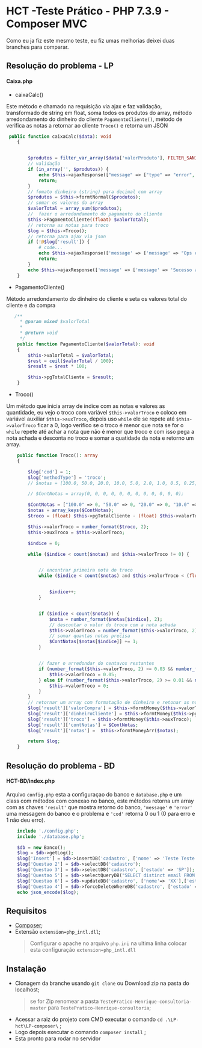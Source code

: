 # HCT -Teste Prático - PHP 7.3.9 - Composer MVC

Como eu ja fiz este mesmo teste, eu fiz umas melhorias deixei duas branches para comparar.

## Resolução do problema - LP

#### Caixa.php

- caixaCalc()

Este método e chamado na requisição via ajax e faz validação, transformado de string em float, soma todos os produtos do array, método arredondamento do dinheiro do cliente `PagamentoCliente()`, método de verifica as notas a retornar ao cliente `Troco()` e retorna um JSON

```php
 public function caixaCalc($data): void
    {


        $produtos = filter_var_array($data['valorProduto'], FILTER_SANITIZE_STRIPPED);
        // validação
        if (in_array('', $produtos)) {
            echo $this->ajaxResponse(["message" => ["type" => "error", "message" => "Preeancha todos os campos para fazer calculo dos produtos"]]);
            return;
        }
        // fomato dinheiro (string) para decimal com array
        $produtos = $this->formtNormal($produtos);
        // somar os valores do array
        $valorTotal = array_sum($produtos);
        //  fazer o arredondamento do pagamento do cliente
        $this->PagamentoCliente((float) $valorTotal);
        // retorna as notas para troco
        $log = $this->Troco();
        // retorna para ajax via json
        if (!@$log['result']) {
            # code...
            echo $this->ajaxResponse(['message' => ['message' => "Ops erro interno ", 'type' => 'error']], 500);
            return;
        }
        echo $this->ajaxResponse(['message' => ['message' => 'Sucesso ao calcular o troco', 'type' => 'success'], 'result' => $log['result'], 'methodType' => $log['methodType'], 'cod' => $log['cod']]);
    }
```

- PagamentoCliente()

Método arredondamento do dinheiro do cliente e seta os valores total do cliente e da compra

```php
   /**
     * @param mixed $valorTotal
     *
     * @return void
     */
    public function PagamentoCliente($valorTotal): void
    {
        $this->valorTotal = $valorTotal;
        $rest = ceil($valorTotal / 100);
        $result = $rest * 100;

        $this->pgTotalCliente = $result;
    }
```

- Troco()

Um método que inicia array de indice com as notas e valores as quantidade, eu vejo o troco com variável `$this->valorTroco` e coloco em variável auxiliar `$this->auxTroco`, depois uso `while` ele se repete até `$this->valorTroco` ficar a 0, logo verifico se o troco é menor que nota se for o `while` repete até achar a nota que não é menor que troco e com isso pega a nota achada e desconta no troco e somar a quatidade da nota e retorno um array.

```php
    public function Troco(): array
    {

        $log['cod'] = 1;
        $log['methodType'] = 'troco';
        // $notas = [100.0, 50.0, 20.0, 10.0, 5.0, 2.0, 1.0, 0.5, 0.25, 0.10, 0.05];

        // $ContNotas = array(0, 0, 0, 0, 0, 0, 0, 0, 0, 0, 0, 0);

        $ContNotas = ["100.0" => 0, "50.0" => 0, "20.0" => 0, "10.0" => 0, "5.0" => 0, "2.0" => 0, "1.0" => 0, "0.50" => 0, "0.25" => 0, "0.10" => 0, "0.05" => 0];
        $notas = array_keys($ContNotas);
        $troco = (float) $this->pgTotalCliente - (float) $this->valorTotal;

        $this->valorTroco = number_format($troco, 2);
        $this->auxTroco = $this->valorTroco;

        $indice = 0;

        while ($indice < count($notas) and $this->valorTroco != 0) {


            // encontrar primeira nota do troco
            while ($indice < count($notas) and $this->valorTroco < (float) $notas[$indice]) {


                $indice++;
            }


            if ($indice < count($notas)) {
                $nota = number_format($notas[$indice], 2);
                // descontar o valor do troco com a nota achada
                $this->valorTroco = number_format($this->valorTroco, 2) - $nota;
                // somar quantas notas precisa
                $ContNotas[$notas[$indice]] += 1;
            }


            // fazer o arredondar do centavos restantes
            if (number_format($this->valorTroco, 2) >= 0.03 && number_format($this->valorTroco, 2) < 0.05) {
                $this->valorTroco = 0.05;
            } else if (number_format($this->valorTroco, 2) >= 0.01 && number_format($this->valorTroco, 2) <= 0.02 && number_format($this->valorTroco, 2) < 0.03 || number_format($this->valorTroco, 2) < 0.01) {
                $this->valorTroco = 0;
            }
        }
        // retornar um array com formatação de dinheiro e retonar as notas e contas notas de troco
        $log['result']['valorCompra'] = $this->formtMoney($this->valorTotal);
        $log['result']['dinheiroCliente'] = $this->formtMoney($this->pgTotalCliente);
        $log['result']['troco'] = $this->formtMoney($this->auxTroco);
        $log['result']['contNotas'] = $ContNotas;
        $log['result']['notas'] =  $this->formtMoneyArr($notas);

        return $log;
    }
```

## Resolução do problema - BD

#### HCT-BD/index.php

Arquivo `config.php` esta a configuraçao do banco e `database.php` e um class com métodos com conexao no banco, este métodos retorna um array com as chaves `'result'` que mostra retorno do banco, `'message'` e `'error' ` uma messagem do banco e o problema e `'cod'` retorna 0 ou 1 (0 para erro e 1 não deu erro).

```php
    include './config.php';
    include './database.php';

    $db = new Banco();
    $log = $db->getLog();
    $log['Insert'] = $db->insertDB('cadastro', ['nome' => 'Teste Teste','email'=>'teste@teste.com','estado' => 'SP', 'comentarios'=> 'Desativado']);
    $log['Questao 2'] = $db->selectDB('cadastro');
    $log['Questao 3'] = $db->selectDB('cadastro', ['estado' => 'SP']);
    $log['Questao 5'] = $db->selectQueryDB("SELECT distinct email FROM cadastro");
    $log['Questao 6'] = $db->updateDB('cadastro', ['nome'=> 'XX'],['estado'=>'SP']);
    $log['Questao 4'] = $db->forceDeleteWhereDB('cadastro', ['estado' => 'SP', 'comentarios'=> 'Desativado']);
    echo json_encode($log);
```

## Requisitos

- [Composer](https://getcomposer.org/ "Composer");
- Extensão `extension=php_intl.dll`;
  > Configurar o apache no arquivo `php.ini` na ultima linha colocar esta configuração `extension=php_intl.dll`

## Instalação

- Clonagem da branche usando `git clone` ou Download zip na pasta do localhost;
  > se for Zip renomear a pasta `TestePratico-Henrique-consultoria-master` para `TestePratico-Henrique-consultoria`;
- Acessar a raiz do projeto com CMD executar o comando `cd .\LP-hct\LP-composer\` ;
- Logo depois executar o comando `composer install` ;
- Esta pronto para rodar no servidor
